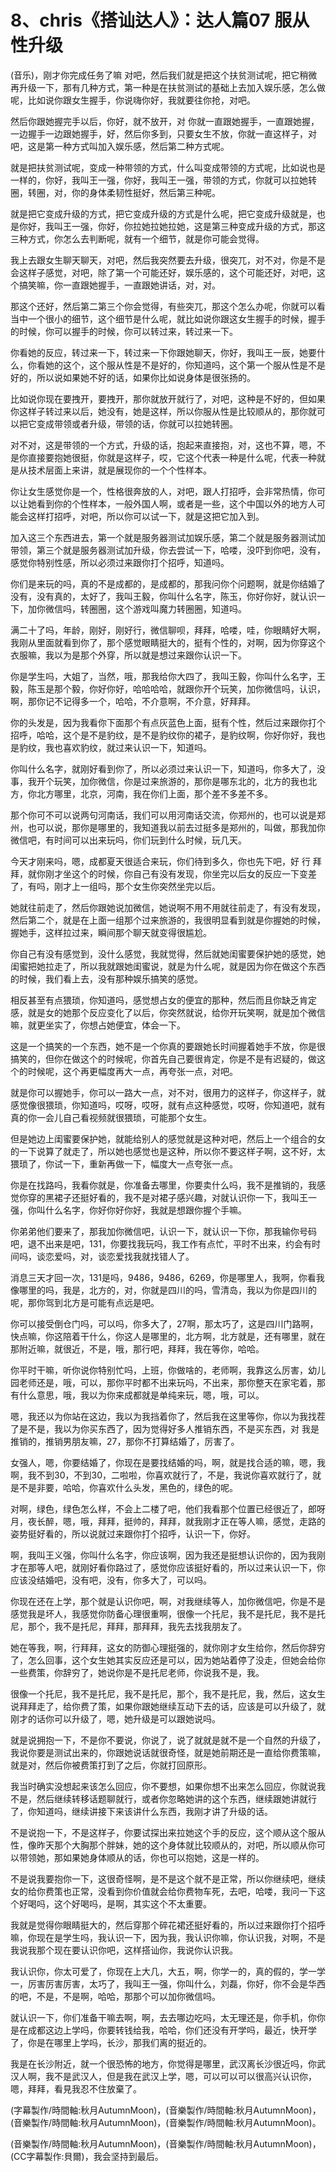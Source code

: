 # 8、chris《搭讪达人》：达人篇07 服从性升级

(音乐)，刚才你完成任务了嘛 对吧，然后我们就是把这个扶贫测试呢，把它稍微再升级一下，那有几种方式，第一种是在扶贫测试的基础上去加入娱乐感，怎么做呢，比如说你跟女生握手，你说嗨你好，我就要往你抢，对吧。

然后你跟她握完手以后，你好，就不放开，对 你就一直跟她握手，一直跟她握，一边握手一边跟她握手，好，然后你多到，只要女生不放，你就一直这样子，对吧，这是第一种方式叫加入娱乐感，然后第二种方式呢。

就是把扶贫测试呢，变成一种带领的方式，什么叫变成带领的方式呢，比如说也是一样的，你好，我叫王一强，你好，我叫王一强，带领的方式，你就可以拉她转圈，转圈，对，你的身体柔韧性挺好，然后第三种呢。

就是把它变成升级的方式，把它变成升级的方式是什么呢，把它变成升级就是，也是你好，我叫王一强，你好，你拉她拉她拉她，这是第三种变成升级的方式，那这三种方式，你怎么去判断呢，就有一个细节，就是你可能会觉得。

我上去跟女生聊天聊天，对吧，然后我突然要去升级，很突兀，对不对，你是不是会这样子感觉，对吧，除了第一个可能还好，娱乐感的，这个可能还好，对吧，这个搞笑嘛，你一直跟她握手，一直跟她讲话，对，对。

那这个还好，然后第二第三个你会觉得，有些突兀，那这个怎么办呢，你就可以看当中一个很小的细节，这个细节是什么呢，就比如说你跟这女生握手的时候，握手的时候，你可以握手的时候，你可以转过来，转过来一下。

你看她的反应，转过来一下，转过来一下你跟她聊天，你好，我叫王一辰，她要什么，你看她的这个，这个服从性是不是好的，你知道吗，这个第一个服从性是不是好的，所以说如果她不好的话，如果你比如说身体是很张扬的。

比如说你现在要拽开，要拽开，那你就放开就行了，对吧，这种是不好的，但如果你这样子转过来以后，她没有，她是这样，所以你服从性是比较顺从的，那你就可以把它变成带领或者升级，带领的话，你就可以拉她转圈。

对不对，这是带领的一个方式，升级的话，抱起来直接抱，对，这也不算，嗯，不是你直接要抱她很挺，你就是这样子，哎，它这个代表一种是什么呢，代表一种就是从技术层面上来讲，就是展现你的一个个性样本。

你让女生感觉你是一个，性格很奔放的人，对吧，跟人打招呼，会非常热情，你可以让她看到你的个性样本，一般外国人啊，或者是一些，这个中国以外的地方人可能会这样打招呼，对吧，所以你可以试一下，就是这把它加入到。

加入这三个东西进去，第一个就是服务器测试加娱乐感，第二个就是服务器测试加带领，第三个就是服务器测试加升级，你去尝试一下，哈喽，没吓到你吧，没有，感觉你特别性感，所以必须过来跟你打个招呼，知道吗。

你们是来玩的吗，真的不是成都的，是成都的，那我问你个问题啊，就是你结婚了没有，没有真的，太好了，我叫王毅，你叫什么名字，陈玉，你好你好，就认识一下，加你微信吗，转圈圈，这个游戏叫魔力转圈圈，知道吗。

满二十了吗，年龄，刚好，刚好行，微信聊呗，拜拜，哈喽，哇，你眼睛好大啊，我刚从里面就看到你了，那个感觉眼睛挺大的，挺有个性的，对啊，因为你穿这个衣服嘛，我以为是那个外穿，所以就是想过来跟你认识一下。

你是学生吗，大姐了，当然，哦，那我给你大四了，我叫王毅，你叫什么名字，王毅，陈玉是那个毅，你好你好，哈哈哈哈，就跟你开个玩笑，加你微信吗，认识，啊，那你记不记得多一个，哈哈，不介意啊，不介意，好拜拜。

你的头发是，因为我看你下面那个有点灰蓝色上面，挺有个性，然后过来跟你打个招呼，哈哈，这个是不是豹纹，是不是豹纹你的裙子，是豹纹啊，你好你好，我也是豹纹，我也喜欢豹纹，就过来认识一下，知道吗。

你叫什么名字，就刚好看到你了，所以必须过来认识一下，知道吗，你多大了，没事，我开个玩笑，加你微信，你是过来旅游的，那你是哪东北的，北方的我也北方，你北方哪里，北京，河南，我在你们上面，那个差不多差不多。

那个你可不可以说两句河南话，我们可以用河南话交流，你郑州的，也可以说是郑州，也可以说，那你是哪里的，我知道我以前去过挺多是郑州的，叫做，那我加你微信吧，有时间可以出来玩吗，你们玩到什么时候，玩几天。

今天才刚来吗，嗯，成都夏天很适合来玩，你们待到多久，你也先下吧，好 行 拜拜，就你刚才坐这个的时候，你自己有没有发现，你坐完以后女的反应一下变差了，有吗，刚才上一组吗，那个女生你突然坐完以后。

她就往前走了，然后你跟她说加微信，她说啊不用不用就往前走了，有没有发现，然后第二个，就是在上面一组那个过来旅游的，我很明显看到就是你握她的时候，握她手，这样拉过来，瞬间那个聊天就变得很尴尬。

你自己有没有感觉到，没什么感觉，我就觉得，然后就她闺蜜要保护她的感觉，她闺蜜把她拉走了，所以我就跟她闺蜜说，就是为什么呢，就是因为你在做这个东西的时候，我们看上去，没有那种娱乐搞笑的感觉。

相反甚至有点猥琐，你知道吗，感觉想占女的便宜的那种，然后而且你缺乏肯定感，就是女的她那个反应变化了以后，你突然就说，给你开玩笑啊，就是加个微信嘛，就更坐实了，你想占她便宜，体会一下。

这是一个搞笑的一个东西，她不是一个你真的要跟她长时间握着她手不放，你是很搞笑的，但你在做这个的时候呢，你首先自己要很肯定，你是不是有迟疑的，做这个的时候呢，这个再更幅度再大一点，再夸张一点，对吧。

就是你可以握她手，你可以一路大一点，对不对，很用力的这样子，你这样子，就感觉像很猥琐，你知道吗，哎呀，哎呀，就有点这种感觉，哎呀，你知道吧，就有真的你一会儿自己看视频就很猥琐，可能那个女生。

但是她边上闺蜜要保护她，就能给别人的感觉就是这种对吧，然后上一个组合的女的一下说算了就走了，所以她也感觉也是这种，所以你不要这样子啊，这不好，太猥琐了，你试一下，重新再做一下，幅度大一点夸张一点。

你是在找路吗，我看你就是，你准备去哪里，你要卖什么吗，我不是推销的，我感觉你穿的黑裙子还挺好看的，我不是对裙子感兴趣，对就认识你一下，我叫王一强，你叫什么名字，你好你好你好，我就是想跟你握个手嘛。

你弟弟他们要来了，那我加你微信吧，认识一下，就认识一下你，那我输你号码吧，退不出来是吧，131，你要找我玩吗，我工作有点忙，平时不出来，约会有时间吗，谈恋爱吗，对，谈恋爱找我就找错人了。

消息三天才回一次，131是吗，9486，9486，6269，你是哪里人，我啊，你看我像哪里的吗，我是，北方的，对，你就是四川的吗，雪清岛，我以为你是四川的呢，那你驾到北方是可能有点远是吧。

你可以接受倒仓门吗，可以吗，你多大了，27啊，那太巧了，这是四川门路啊，快点嘛，你这陪着干什么，你这人是哪里的，北方啊，北方就是，还有哪里，就在那附近嘛，就很近，不是，哦，那行吧，拜拜，我在等你，哈哈。

你平时干嘛，听你说你特别忙吗，上班，你做啥的，老师啊，我靠这么厉害，幼儿园老师还是，哦，可以，那你平时都不出来玩吗，不出来，那你整天在家宅着，那有什么意思，哦，我以为你来成都就是单纯来玩，嗯，哦，可以。

嗯，我还以为你站在这边，我以为我挡着你了，然后我在这里等你，你以为我找茬了是不是，我以为你买东西了，因为觉得好多人推销东西，不是买东西，对 我是推销的，推销男朋友嘛，27，那你不打算结婚了，厉害了。

女强人，嗯，你要结婚了，你现在是要找结婚的吗，啊，就是找合适的嘛，嗯，我啊，我不到30，不到30，二啦啦，你喜欢就行了，不是，我说你喜欢就行了，就是不是非要，哈哈，你喜欢什么头发，黑色的，绿色的呢。

对啊，绿色，绿色怎么样，不会上二楼了吧，他们我看那个位置已经很近了，郎呀月，夜长醉，嗯，哦，拜拜，挺帅的，拜拜，就我刚才正在等人嘛，感觉，走路的姿势挺好看的，所以说就过来跟你打个招呼，认识一下，你好。

啊，我叫王义强，你叫什么名字，你应该啊，因为我还是挺想认识你的，因为我刚才在那等人吧，就刚好看你路过了，感觉你应该挺好看的，所以过来认识一下，你应该没结婚吧，没有吧，没有，你多大了，可以吗。

你现在还在上学，那个就是认识你吧，啊，对我继续等人，加你微信吧，你是不是感觉我是坏人，我感觉你防备心理很重啊，很像一个托尼，我不是托尼，我不是托尼，那个，我不是托尼，拜拜，那拜拜，我先去找我朋友了。

她在等我，啊，行拜拜，这女的防御心理挺强的，就你刚才女生给你，然后你辞穷了，怎么回事，这个女生她其实反应还是可以，因为她站着停了没走，但她会给你一些费策，你辞穷了，她说你是不是托尼老师，你说我不是，我。

很像一个托尼，我不是托尼，我不是托尼，那个，我不是托尼，我，然后，这女生说拜拜走了，给你费了策，如果你跟她继续互动下去的话，应该是可以升级了，就刚才的话你可以升级了，嗯，她升级是可以跟她说吗。

就是说拥抱一下，不是你不要说，你说了，说了就就是就不是一个自然的升级了，我说你要是测试出来的，你跟她说话就很奇怪，就是她前期还是一直给你费策嘛，就是对，然后你被费策打到了之后，你就打回原形。

我当时确实没想起来该怎么回应，你不要想，如果你想不出来怎么回应，你就说我不是，然后继续转移话题聊就行，或者你忽略她讲的这个东西，继续跟她讲就行了，你知道吗，继续讲接下来该讲什么东西，我刚才讲了升级的话。

不是说抱一下，不是这样子，你要试探出来拉她这个手的反应，这个顺从这个服从性，像昨天那个大胸那个胖妹，她的这个身体就比较顺从的，对吧，所以顺从你可以带领她，那如果她身体顺从的话，你也可以抱她，这是一样的。

不是说我要抱你一下，这很奇怪啊，是不是这个就不是正常，所以你继续吧，继续女的给你费策也正常，没看到你价值就会给你费物车死，去吧，哈喽，我问一下这个好喝吗，这个好喝吗，是啊，其实这个不太重要。

我就是觉得你眼睛挺大的，然后穿那个碎花裙还挺好看的，所以过来跟你打个招呼嘛，你现在是学生吗，我认识一下，因为我，我认识你嘛，你认识我，对啊，不是我说我那个现在要认识你吧，这样搭讪你，我说你认识我。

我认识你，你太可爱了，你现在上大几，大五，啊，你学一的，真的假的，学一学一，厉害厉害厉害，太巧了，我叫王一强，你叫什么，刘磊，你好，你不会是华西的吧，不是，不是啊，哈哈，那那个可以加你微信吗。

就认识一下，你们准备干嘛去啊，啊，去去哪边吃吗，太无理还是，你手机，你你是在成都这边上学吗，你要转钱给我，哈哈，你们还没有开学吗，最近，快开学了，你是在哪里上学吗，长沙，那我们离的挺近的。

我是在长沙附近，就一个很恐怖的地方，你觉得是哪里，武汉离长沙很近吗，你武汉人啊，我不是武汉人，但是我在武汉上学，嗯，可以可以可以很高兴认识你，嗯，拜拜，看見我忍不住放棄了。

(字幕製作/時間軸:秋月AutumnMoon)，(音樂製作/時間軸:秋月AutumnMoon)，(音樂製作/時間軸:秋月AutumnMoon)，(音樂製作/時間軸:秋月AutumnMoon)。

(音樂製作/時間軸:秋月AutumnMoon)，(音樂製作/時間軸:秋月AutumnMoon)，(CC字幕製作:貝爾)，我会坚持到最后。

